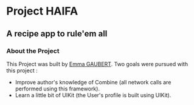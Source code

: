 # Project HAIFA

## A recipe app to rule'em all 

### About the Project 

This Project was built by [Emma GAUBERT](https://www.linkedin.com/in/emma-gaubert/). 
Two goals were pursued with this project :

- Improve author's knowledge of Combine (all network calls are performed using this framework).
- Learn a little bit of UIKit (the User's profile is built using UIKit). 


  
